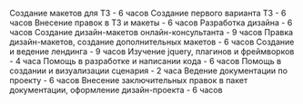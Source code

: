 Создание макетов для ТЗ - 6 часов
Создание первого варианта ТЗ - 6 часов
Внесение правок в ТЗ и макеты - 6 часов
Разработка дизайна - 6 часов
Создание дизайн-макетов онлайн-консультанта - 9 часов
Правка дизайн-макетов, создание дополнительных макетов - 6 часов
Создание и ведение лендинга - 9 часов
Изучение jquery, плагинов и фреймворков - 4 часа
Помощь в разработке и написании кода - 6 часов
Помощь в создании и визуализации сценария - 2 часа
Ведение документации по проекту - 6 часов
Внесение заключительных правок в пакет документации, оформление дизайн-проекта - 6 часов
